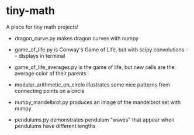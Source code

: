 # tiny-math
A place for tiny math projects!


* dragon_curve.py makes dragon curves with numpy

* game_of_life.py is Conway's Game of Life, but with scipy convolutions -- displays in terminal

* game_of_life_averages.py is the game of life, but new cells are the average color of their parents

* modular_arithmetic_on_circle illustrates some nice patterns from connecting points on a circle

* numpy_mandelbrot.py produces an image of the mandelbrot set with numpy

* pendulums.py demonstrates pendulum "waves" that appear when pendulums have different lengths

